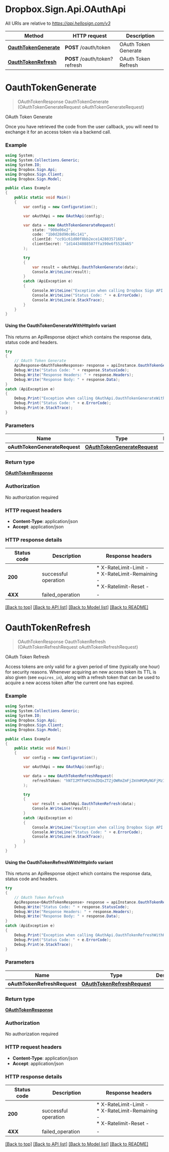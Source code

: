 # Dropbox.Sign.Api.OAuthApi

All URIs are relative to *https://api.hellosign.com/v3*

| Method | HTTP request | Description |
|--------|--------------|-------------|
| [**OauthTokenGenerate**](OAuthApi.md#oauthtokengenerate) | **POST** /oauth/token | OAuth Token Generate |
| [**OauthTokenRefresh**](OAuthApi.md#oauthtokenrefresh) | **POST** /oauth/token?refresh | OAuth Token Refresh |

<a id="oauthtokengenerate"></a>
# **OauthTokenGenerate**
> OAuthTokenResponse OauthTokenGenerate (OAuthTokenGenerateRequest oAuthTokenGenerateRequest)

OAuth Token Generate

Once you have retrieved the code from the user callback, you will need to exchange it for an access token via a backend call.

### Example
```csharp
using System;
using System.Collections.Generic;
using System.IO;
using Dropbox.Sign.Api;
using Dropbox.Sign.Client;
using Dropbox.Sign.Model;

public class Example
{
    public static void Main()
    {
        var config = new Configuration();

        var oAuthApi = new OAuthApi(config);

        var data = new OAuthTokenGenerateRequest(
            state: "900e06e2",
            code: "1b0d28d90c86c141",
            clientId: "cc91c61d00f8bb2ece1428035716b",
            clientSecret: "1d14434088507ffa390e6f5528465"
        );

        try
        {
            var result = oAuthApi.OauthTokenGenerate(data);
            Console.WriteLine(result);
        }
        catch (ApiException e)
        {
            Console.WriteLine("Exception when calling Dropbox Sign API: " + e.Message);
            Console.WriteLine("Status Code: " + e.ErrorCode);
            Console.WriteLine(e.StackTrace);
        }
    }
}

```

#### Using the OauthTokenGenerateWithHttpInfo variant
This returns an ApiResponse object which contains the response data, status code and headers.

```csharp
try
{
    // OAuth Token Generate
    ApiResponse<OAuthTokenResponse> response = apiInstance.OauthTokenGenerateWithHttpInfo(oAuthTokenGenerateRequest);
    Debug.Write("Status Code: " + response.StatusCode);
    Debug.Write("Response Headers: " + response.Headers);
    Debug.Write("Response Body: " + response.Data);
}
catch (ApiException e)
{
    Debug.Print("Exception when calling OAuthApi.OauthTokenGenerateWithHttpInfo: " + e.Message);
    Debug.Print("Status Code: " + e.ErrorCode);
    Debug.Print(e.StackTrace);
}
```

### Parameters

| Name | Type | Description | Notes |
|------|------|-------------|-------|
| **oAuthTokenGenerateRequest** | [**OAuthTokenGenerateRequest**](OAuthTokenGenerateRequest.md) |  |  |

### Return type

[**OAuthTokenResponse**](OAuthTokenResponse.md)

### Authorization

No authorization required

### HTTP request headers

 - **Content-Type**: application/json
 - **Accept**: application/json


### HTTP response details
| Status code | Description | Response headers |
|-------------|-------------|------------------|
| **200** | successful operation |  * X-RateLimit-Limit -  <br>  * X-RateLimit-Remaining -  <br>  * X-Ratelimit-Reset -  <br>  |
| **4XX** | failed_operation |  -  |

[[Back to top]](#) [[Back to API list]](../README.md#documentation-for-api-endpoints) [[Back to Model list]](../README.md#documentation-for-models) [[Back to README]](../README.md)

<a id="oauthtokenrefresh"></a>
# **OauthTokenRefresh**
> OAuthTokenResponse OauthTokenRefresh (OAuthTokenRefreshRequest oAuthTokenRefreshRequest)

OAuth Token Refresh

Access tokens are only valid for a given period of time (typically one hour) for security reasons. Whenever acquiring an new access token its TTL is also given (see `expires_in`), along with a refresh token that can be used to acquire a new access token after the current one has expired.

### Example
```csharp
using System;
using System.Collections.Generic;
using System.IO;
using Dropbox.Sign.Api;
using Dropbox.Sign.Client;
using Dropbox.Sign.Model;

public class Example
{
    public static void Main()
    {
        var config = new Configuration();

        var oAuthApi = new OAuthApi(config);

        var data = new OAuthTokenRefreshRequest(
            refreshToken: "hNTI2MTFmM2VmZDQxZTZjOWRmZmFjZmVmMGMyNGFjMzI2MGI5YzgzNmE3"
        );

        try
        {
            var result = oAuthApi.OauthTokenRefresh(data);
            Console.WriteLine(result);
        }
        catch (ApiException e)
        {
            Console.WriteLine("Exception when calling Dropbox Sign API: " + e.Message);
            Console.WriteLine("Status Code: " + e.ErrorCode);
            Console.WriteLine(e.StackTrace);
        }
    }
}

```

#### Using the OauthTokenRefreshWithHttpInfo variant
This returns an ApiResponse object which contains the response data, status code and headers.

```csharp
try
{
    // OAuth Token Refresh
    ApiResponse<OAuthTokenResponse> response = apiInstance.OauthTokenRefreshWithHttpInfo(oAuthTokenRefreshRequest);
    Debug.Write("Status Code: " + response.StatusCode);
    Debug.Write("Response Headers: " + response.Headers);
    Debug.Write("Response Body: " + response.Data);
}
catch (ApiException e)
{
    Debug.Print("Exception when calling OAuthApi.OauthTokenRefreshWithHttpInfo: " + e.Message);
    Debug.Print("Status Code: " + e.ErrorCode);
    Debug.Print(e.StackTrace);
}
```

### Parameters

| Name | Type | Description | Notes |
|------|------|-------------|-------|
| **oAuthTokenRefreshRequest** | [**OAuthTokenRefreshRequest**](OAuthTokenRefreshRequest.md) |  |  |

### Return type

[**OAuthTokenResponse**](OAuthTokenResponse.md)

### Authorization

No authorization required

### HTTP request headers

 - **Content-Type**: application/json
 - **Accept**: application/json


### HTTP response details
| Status code | Description | Response headers |
|-------------|-------------|------------------|
| **200** | successful operation |  * X-RateLimit-Limit -  <br>  * X-RateLimit-Remaining -  <br>  * X-Ratelimit-Reset -  <br>  |
| **4XX** | failed_operation |  -  |

[[Back to top]](#) [[Back to API list]](../README.md#documentation-for-api-endpoints) [[Back to Model list]](../README.md#documentation-for-models) [[Back to README]](../README.md)


